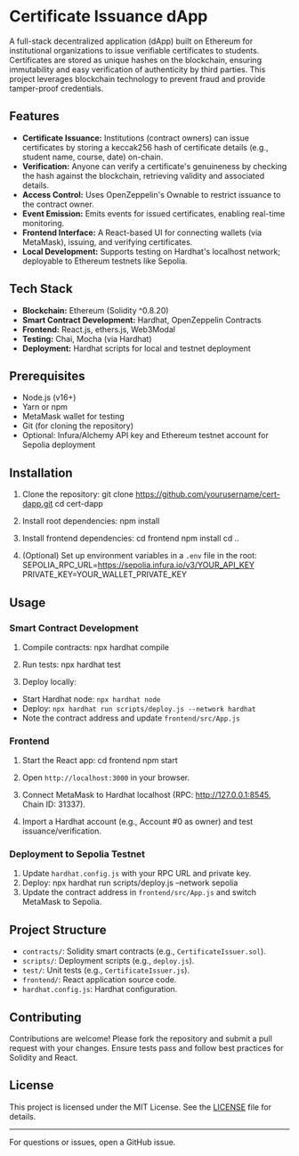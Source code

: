 # Certificate Issuance dApp

A full-stack decentralized application (dApp) built on Ethereum for institutional organizations to issue verifiable certificates to students. Certificates are stored as unique hashes on the blockchain, ensuring immutability and easy verification of authenticity by third parties. This project leverages blockchain technology to prevent fraud and provide tamper-proof credentials.

## Features

- **Certificate Issuance:** Institutions (contract owners) can issue certificates by storing a keccak256 hash of certificate details (e.g., student name, course, date) on-chain.
- **Verification:** Anyone can verify a certificate's genuineness by checking the hash against the blockchain, retrieving validity and associated details.
- **Access Control:** Uses OpenZeppelin's Ownable to restrict issuance to the contract owner.
- **Event Emission:** Emits events for issued certificates, enabling real-time monitoring.
- **Frontend Interface:** A React-based UI for connecting wallets (via MetaMask), issuing, and verifying certificates.
- **Local Development:** Supports testing on Hardhat's localhost network; deployable to Ethereum testnets like Sepolia.

## Tech Stack

- **Blockchain:** Ethereum (Solidity ^0.8.20)
- **Smart Contract Development:** Hardhat, OpenZeppelin Contracts
- **Frontend:** React.js, ethers.js, Web3Modal
- **Testing:** Chai, Mocha (via Hardhat)
- **Deployment:** Hardhat scripts for local and testnet deployment

## Prerequisites

- Node.js (v16+)
- Yarn or npm
- MetaMask wallet for testing
- Git (for cloning the repository)
- Optional: Infura/Alchemy API key and Ethereum testnet account for Sepolia deployment

## Installation

1. Clone the repository:
git clone https://github.com/yourusername/cert-dapp.git
cd cert-dapp

2. Install root dependencies:
npm install

3. Install frontend dependencies:
cd frontend
npm install
cd ..


4. (Optional) Set up environment variables in a `.env` file in the root:
SEPOLIA_RPC_URL=https://sepolia.infura.io/v3/YOUR_API_KEY
PRIVATE_KEY=YOUR_WALLET_PRIVATE_KEY


## Usage

### Smart Contract Development

1. Compile contracts:
npx hardhat compile

2. Run tests:
npx hardhat test

3. Deploy locally:
- Start Hardhat node: `npx hardhat node`
- Deploy: `npx hardhat run scripts/deploy.js --network hardhat`
- Note the contract address and update `frontend/src/App.js`

### Frontend

1. Start the React app:
cd frontend
npm start

2. Open `http://localhost:3000` in your browser.
3. Connect MetaMask to Hardhat localhost (RPC: http://127.0.0.1:8545, Chain ID: 31337).
4. Import a Hardhat account (e.g., Account #0 as owner) and test issuance/verification.

### Deployment to Sepolia Testnet

1. Update `hardhat.config.js` with your RPC URL and private key.
2. Deploy:
npx hardhat run scripts/deploy.js –network sepolia
3. Update the contract address in `frontend/src/App.js` and switch MetaMask to Sepolia.

## Project Structure

- `contracts/`: Solidity smart contracts (e.g., `CertificateIssuer.sol`).
- `scripts/`: Deployment scripts (e.g., `deploy.js`).
- `test/`: Unit tests (e.g., `CertificateIssuer.js`).
- `frontend/`: React application source code.
- `hardhat.config.js`: Hardhat configuration.

## Contributing

Contributions are welcome! Please fork the repository and submit a pull request with your changes. Ensure tests pass and follow best practices for Solidity and React.

## License

This project is licensed under the MIT License. See the [LICENSE](LICENSE) file for details.

---
For questions or issues, open a GitHub issue.
